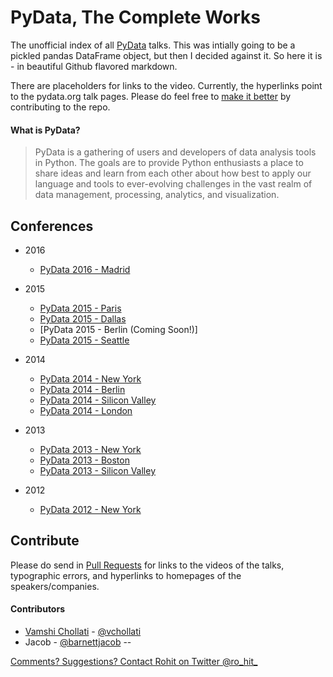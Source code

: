 # PyData, The Complete Works

The unofficial index of all [PyData](http://pydata.org/) talks.  This was intially going to be a pickled pandas DataFrame object, but then I decided against it. So here it is - in beautiful Github flavored markdown. 

There are placeholders for links to the video. Currently, the hyperlinks point to the pydata.org talk pages. Please do feel free to [make it better](#contribute) by contributing to the repo. 

#### What is PyData? 

> PyData is a gathering of users and developers of data analysis tools in Python. The goals are to provide Python enthusiasts a place to share ideas and learn from each other about how best to apply our language and tools to ever-evolving challenges in the vast realm of data management, processing, analytics, and visualization.

## Conferences

* 2016
  * [PyData 2016 - Madrid](conferences/madrid2016.md)

* 2015
  * [PyData 2015 - Paris](conferences/paris2015.md)
  * [PyData 2015 - Dallas](conferences/dallas2015.md)
  * [PyData 2015 - Berlin (Coming Soon!)]
  * [PyData 2015 - Seattle](conferences/seattle2015.md)

* 2014
  * [PyData 2014 - New York](conferences/nyc2014.md)
  * [PyData 2014 - Berlin](conferences/berlin2014.md)
  * [PyData 2014 - Silicon Valley](conferences/sv2014.md)
  * [PyData 2014 - London](conferences/ldn2014.md)

* 2013
  * [PyData 2013 - New York](conferences/nyc2013.md)
  * [PyData 2013 - Boston](conferences/bos2013.md)
  * [PyData 2013 - Silicon Valley](conferences/sv2013.md)

* 2012
  * [PyData 2012 - New York](conferences/nyc2012.md)

## Contribute

Please do send in [Pull Requests](https://github.com/DataTau/datascience-anthology-pydata/pulls) for links to the videos of the talks, typographic errors, and hyperlinks to homepages of the speakers/companies.

#### Contributors 
* [Vamshi Chollati](https://twitter.com/vchollati) - [@vchollati](https://github.com/vchollati)
* Jacob - [@barnettjacob](https://github.com/barnettjacob)
--

[Comments? Suggestions? Contact Rohit on Twitter @ro_hit_](http://goo.gl/9IzUCJ)
